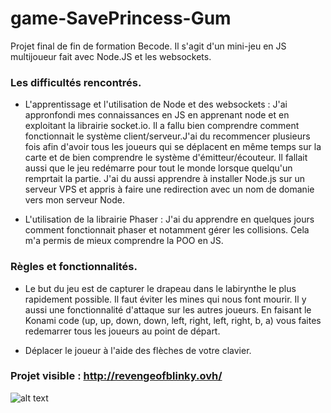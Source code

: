 ﻿# game-SavePrincess-Gum
 
 Projet final de fin de formation Becode. Il s'agit d'un mini-jeu en JS multijoueur fait avec Node.JS et les websockets.

### Les difficultés rencontrés. 

- L'apprentissage et l'utilisation de Node et des websockets : 
J'ai appronfondi mes connaissances en JS en apprenant node et en exploitant la librairie socket.io. Il a fallu bien comprendre comment fonctionnait le système client/serveur.J'ai du recommencer plusieurs fois afin d'avoir tous les joueurs qui se déplacent en même temps sur la carte et de bien comprendre le système d'émitteur/écouteur. Il fallait aussi que le jeu redémarre pour tout le monde lorsque quelqu'un remprtait la partie. J'ai du aussi apprendre à installer Node.js sur un serveur VPS et appris à faire une redirection avec un nom de domanie vers mon serveur Node.

- L'utilisation de la librairie Phaser :
J'ai du apprendre en quelques jours comment fonctionnait phaser et notamment gérer les collisions. Cela m'a permis de mieux comprendre la POO en JS. 

### Règles et fonctionnalités.

- Le but du jeu est de capturer le drapeau dans le labirynthe le plus rapidement possible. Il faut éviter les mines qui nous font mourir. Il y aussi une fonctionnalité d'attaque sur les autres joueurs. En faisant le Konami code (up, up, down, down, left, right, left, right, b, a) vous faites redemarrer tous les joueurs au point de départ. 

- Déplacer le joueur à l'aide des flèches de votre clavier. 

### Projet visible : http://revengeofblinky.ovh/
![alt text](https://github.com/LudovicPatho/projet-final-becode-/blob/master/Screenshot%20from%202017-10-27%2011-42-49.png "The revenge of Blinky")


